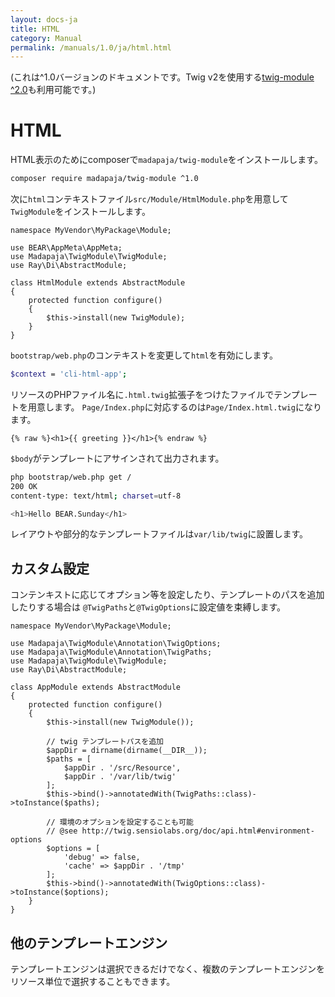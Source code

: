 ```yaml
---
layout: docs-ja
title: HTML
category: Manual
permalink: /manuals/1.0/ja/html.html
---
```


(これは^1.0バージョンのドキュメントです。Twig v2を使用する[twig-module ^2.0](html-v2)も利用可能です。)

# HTML

HTML表示のためにcomposerで`madapaja/twig-module`をインストールします。

```bash
composer require madapaja/twig-module ^1.0
```

次に`html`コンテキストファイル`src/Module/HtmlModule.php`を用意して`TwigModule`をインストールします。

```php?start_inline
namespace MyVendor\MyPackage\Module;

use BEAR\AppMeta\AppMeta;
use Madapaja\TwigModule\TwigModule;
use Ray\Di\AbstractModule;

class HtmlModule extends AbstractModule
{
    protected function configure()
    {
        $this->install(new TwigModule);
    }
}
```

`bootstrap/web.php`のコンテキストを変更して`html`を有効にします。

```bash
$context = 'cli-html-app';
```
リソースのPHPファイル名に`.html.twig`拡張子をつけたファイルでテンプレートを用意します。
`Page/Index.php`に対応するのは`Page/Index.html.twig`になります。

```
{% raw %}<h1>{{ greeting }}</h1>{% endraw %}
```

`$body`がテンプレートにアサインされて出力されます。

```bash
php bootstrap/web.php get /
200 OK
content-type: text/html; charset=utf-8

<h1>Hello BEAR.Sunday</h1>
```

レイアウトや部分的なテンプレートファイルは`var/lib/twig`に設置します。

## カスタム設定

コンテンキストに応じてオプション等を設定したり、テンプレートのパスを追加したりする場合は
`@TwigPaths`と`@TwigOptions`に設定値を束縛します。

```php?start_inline
namespace MyVendor\MyPackage\Module;

use Madapaja\TwigModule\Annotation\TwigOptions;
use Madapaja\TwigModule\Annotation\TwigPaths;
use Madapaja\TwigModule\TwigModule;
use Ray\Di\AbstractModule;

class AppModule extends AbstractModule
{
    protected function configure()
    {
        $this->install(new TwigModule());

        // twig テンプレートパスを追加
        $appDir = dirname(dirname(__DIR__));
        $paths = [
            $appDir . '/src/Resource',
            $appDir . '/var/lib/twig'
        ];
        $this->bind()->annotatedWith(TwigPaths::class)->toInstance($paths);

        // 環境のオプションを設定することも可能
        // @see http://twig.sensiolabs.org/doc/api.html#environment-options
        $options = [
            'debug' => false,
            'cache' => $appDir . '/tmp'
        ];
        $this->bind()->annotatedWith(TwigOptions::class)->toInstance($options);
    }
}
```

## 他のテンプレートエンジン

テンプレートエンジンは選択できるだけでなく、複数のテンプレートエンジンをリソース単位で選択することもできます。

